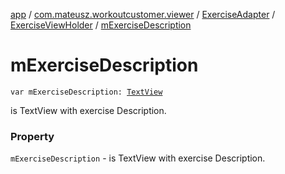 [app](../../../index.md) / [com.mateusz.workoutcustomer.viewer](../../index.md) / [ExerciseAdapter](../index.md) / [ExerciseViewHolder](index.md) / [mExerciseDescription](./m-exercise-description.md)

# mExerciseDescription

`var mExerciseDescription: `[`TextView`](https://developer.android.com/reference/android/widget/TextView.html)

is TextView with exercise Description.

### Property

`mExerciseDescription` - is TextView with exercise Description.